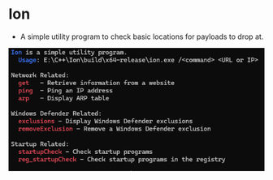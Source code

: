# Ion
 - A simple utility program to check basic locations for payloads to drop at.

![alt text](gh/image.png)